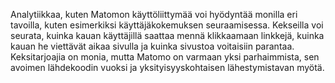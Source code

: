 Analytiikkaa, kuten Matomon käyttöliittymää voi hyödyntää monilla eri tavoilla, kuten esimerkiksi käyttäjäkokemuksen seuraamisessa. Kekseilla voi seurata, kuinka kauan käyttäjillä saattaa mennä klikkaamaan linkkejä, kuinka kauan he viettävät aikaa sivulla ja kuinka sivustoa voitaisiin parantaa. Keksitarjoajia on monia, mutta Matomo on varmaan yksi parhaimmista, sen avoimen lähdekoodin vuoksi ja yksityisyyskohtaisen lähestymistavan myötä.

